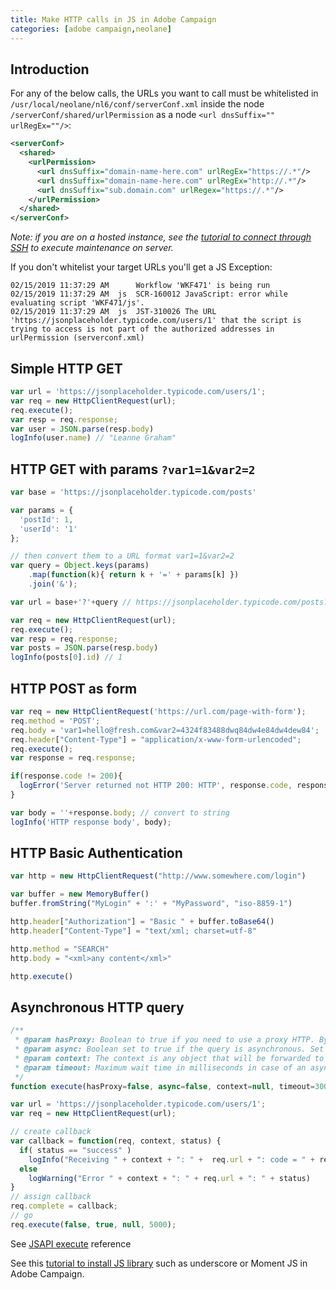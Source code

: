 ```yaml
---
title: Make HTTP calls in JS in Adobe Campaign
categories: [adobe campaign,neolane]
---
```


<!-- more -->

## Introduction

For any of the below calls, the URLs you want to call must be whitelisted in `/usr/local/neolane/nl6/conf/serverConf.xml` inside the node `/serverConf/shared/urlPermission` as a node `<url dnsSuffix="" urlRegEx=""/>`:
```xml
<serverConf>
  <shared>
    <urlPermission>
      <url dnsSuffix="domain-name-here.com" urlRegEx="https://.*"/>
      <url dnsSuffix="domain-name-here.com" urlRegEx="http://.*"/>
      <url dnsSuffix="sub.domain.com" urlRegex="https://.*"/>
    </urlPermission>
  </shared>
</serverConf>
```

*Note: if you are on a hosted instance, see the [tutorial to connect through SSH](2019-02-enable-ssh-adobe-campaign.md) to execute maintenance on server.*

If you don't whitelist your target URLs you'll get a JS Exception:
```console
02/15/2019 11:37:29 AM		Workflow 'WKF471' is being run
02/15/2019 11:37:29 AM	js	SCR-160012 JavaScript: error while evaluating script 'WKF471/js'.
02/15/2019 11:37:29 AM	js	JST-310026 The URL 'https://jsonplaceholder.typicode.com/users/1' that the script is trying to access is not part of the authorized addresses in urlPermission (serverconf.xml)
```

## Simple HTTP GET

```js
var url = 'https://jsonplaceholder.typicode.com/users/1';
var req = new HttpClientRequest(url);
req.execute();
var resp = req.response;
var user = JSON.parse(resp.body)
logInfo(user.name) // "Leanne Graham"
```

## HTTP GET with params `?var1=1&var2=2`

```js
var base = 'https://jsonplaceholder.typicode.com/posts'

var params = {
  'postId': 1,
  'userId': '1'
};

// then convert them to a URL format var1=1&var2=2
var query = Object.keys(params)
    .map(function(k){ return k + '=' + params[k] })
    .join('&');

var url = base+'?'+query // https://jsonplaceholder.typicode.com/posts?userId=1&id=1

var req = new HttpClientRequest(url);
req.execute();
var resp = req.response;
var posts = JSON.parse(resp.body)
logInfo(posts[0].id) // 1
```

## HTTP POST as form 
```js
var req = new HttpClientRequest('https://url.com/page-with-form');
req.method = 'POST';
req.body = 'var1=hello@fresh.com&var2=4324f83488dwq84dw4e84dw4dew84';
req.header["Content-Type"] = "application/x-www-form-urlencoded";
req.execute();
var response = req.response;

if(response.code != 200){
  logError('Server returned not HTTP 200: HTTP', response.code, response.body);
}

var body = ''+response.body; // convert to string
logInfo('HTTP response body', body);
```

## HTTP Basic Authentication

```js
var http = new HttpClientRequest("http://www.somewhere.com/login")

var buffer = new MemoryBuffer()
buffer.fromString("MyLogin" + ':' + "MyPassword", "iso-8859-1")

http.header["Authorization"] = "Basic " + buffer.toBase64()
http.header["Content-Type"] = "text/xml; charset=utf-8"

http.method = "SEARCH"
http.body = "<xml>any content</xml>"

http.execute()
```

## Asynchronous HTTP query

```js
/**
 * @param hasProxy: Boolean to true if you need to use a proxy HTTP. By default set to false.
 * @param async: Boolean set to true if the query is asynchronous. Set to false by default.
 * @param context: The context is any object that will be forwarded to the second argument of the complete function in case of an asynchronous query. Set to null by default.
 * @param timeout: Maximum wait time in milliseconds in case of an asynchronous query. If this parameter isn't defined, the wait time is 5 minutes.
 */
function execute(hasProxy=false, async=false, context=null, timeout=300000)
```

```js
var url = 'https://jsonplaceholder.typicode.com/users/1';
var req = new HttpClientRequest(url);

// create callback
var callback = function(req, context, status) {
  if( status == "success" )
    logInfo("Receiving " + context + ": " +  req.url + ": code = " + req.response.code)
  else
    logWarning("Error " + context + ": " + req.url + ": " + status)
}
// assign callback
req.complete = callback;
// go
req.execute(false, true, null, 5000);
```

See [JSAPI execute](https://docs.campaign.adobe.com/doc/AC/en/jsapi/m-HttpClientRequest-execute.html) reference

See this [tutorial to install JS library](https://floriancourgey.com/2018/10/use-javascript-libraries-in-adobe-campaign/) such as underscore or Moment JS in Adobe Campaign.
